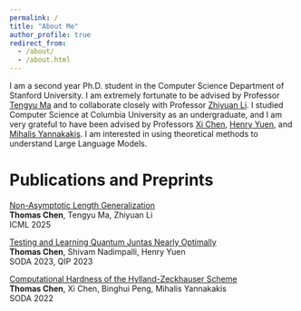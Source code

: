 ```yaml
---
permalink: /
title: "About Me"
author_profile: true
redirect_from: 
  - /about/
  - /about.html
---
```


I am a second year Ph.D. student in the Computer Science Department of Stanford University. I am extremely fortunate to be advised by Professor [Tengyu Ma](https://ai.stanford.edu/~tengyuma/) and to collaborate closely with Professor [Zhiyuan Li](https://zhiyuanli.ttic.edu/). I studied Computer Science at Columbia University as an undergraduate, and I am very grateful to have been advised by Professors [Xi Chen](https://www.cs.columbia.edu/~xichen/), [Henry Yuen](https://www.henryyuen.net/), and [Mihalis Yannakakis](https://www.cs.columbia.edu/~mihalis/). I am interested in using theoretical methods to understand Large Language Models.


# Publications and Preprints

[Non-Asymptotic Length Generalization](https://arxiv.org/abs/2506.03085)
<br>
**Thomas Chen**, Tengyu Ma, Zhiyuan Li
<br>
ICML 2025

[Testing and Learning Quantum Juntas Nearly Optimally](https://epubs.siam.org/doi/pdf/10.1137/1.9781611977554.ch43)
<br>
**Thomas Chen**, Shivam Nadimpalli, Henry Yuen
<br>
SODA 2023, QIP 2023

[Computational Hardness of the Hylland-Zeckhauser Scheme](https://epubs.siam.org/doi/pdf/10.1137/1.9781611977073.90)
<br>
**Thomas Chen**, Xi Chen, Binghui Peng, Mihalis Yannakakis
<br>
SODA 2022